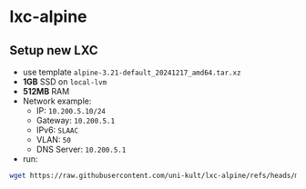 # lxc-alpine


## Setup new LXC

- use template `alpine-3.21-default_20241217_amd64.tar.xz`
- **1GB** SSD on `local-lvm`
- **512MB** RAM
- Network example:
  - IP: `10.200.5.10/24`
  - Gateway: `10.200.5.1`
  - IPv6: `SLAAC`
  - VLAN: `50`
  - DNS Server: `10.200.5.1`
- run:
```sh
wget https://raw.githubusercontent.com/uni-kult/lxc-alpine/refs/heads/main/init.sh && sh init.sh && rm init.sh
```
